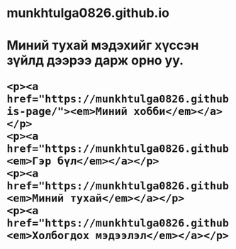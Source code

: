 # munkhtulga0826.github.io
<html>
<head>
    <meta cahrset="utf-8">
</head>
<body>
    <h1><strong>Миний тухай мэдэхийг хүссэн зүйлд дээрээ дарж орно уу. 
    
    <p><a href="https://munkhtulga0826.github.io/tuka-is-page/"><em>Миний хобби</em></a></p>
    <p><a href="https://munkhtulga0826.github.io/page2/"><em>Гэр бүл</em></a></p>
    <p><a href="https://munkhtulga0826.github.io/page3/"><em>Миний тухай</em></a></p>
    <p><a href="https://munkhtulga0826.github.io/page4/"><em>Холбогдох мэдээлэл</em></a></p>

